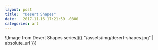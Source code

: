 ```yaml
---
layout: post
title:  "Desert Shapes"
date:   2017-11-16 17:21:59 -0800
categories: art 
---
```


![Image from Desert Shapes series]({{ "/assets/img/desert-shapes.jpg" | absolute_url }})
